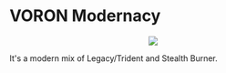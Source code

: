 # VORON Modernacy

<p align="center">
  <img src="Pics/main-view.jpg">
</p>

It's a modern mix of Legacy/Trident and Stealth Burner.

